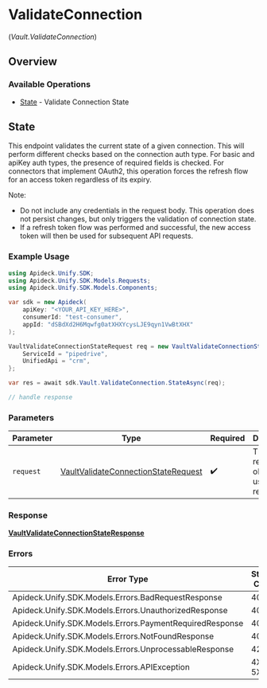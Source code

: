# ValidateConnection
(*Vault.ValidateConnection*)

## Overview

### Available Operations

* [State](#state) - Validate Connection State

## State

This endpoint validates the current state of a given connection. This will perform different checks based on the connection auth type. For basic and apiKey auth types, the presence of required fields is checked.
For connectors that implement OAuth2, this operation forces the refresh flow for an access token regardless of its expiry.

Note:
  - Do not include any credentials in the request body. This operation does not persist changes, but only triggers the validation of connection state.
  - If a refresh token flow was performed and successful, the new access token will then be used for subsequent API requests.


### Example Usage

```csharp
using Apideck.Unify.SDK;
using Apideck.Unify.SDK.Models.Requests;
using Apideck.Unify.SDK.Models.Components;

var sdk = new Apideck(
    apiKey: "<YOUR_API_KEY_HERE>",
    consumerId: "test-consumer",
    appId: "dSBdXd2H6Mqwfg0atXHXYcysLJE9qyn1VwBtXHX"
);

VaultValidateConnectionStateRequest req = new VaultValidateConnectionStateRequest() {
    ServiceId = "pipedrive",
    UnifiedApi = "crm",
};

var res = await sdk.Vault.ValidateConnection.StateAsync(req);

// handle response
```

### Parameters

| Parameter                                                                                           | Type                                                                                                | Required                                                                                            | Description                                                                                         |
| --------------------------------------------------------------------------------------------------- | --------------------------------------------------------------------------------------------------- | --------------------------------------------------------------------------------------------------- | --------------------------------------------------------------------------------------------------- |
| `request`                                                                                           | [VaultValidateConnectionStateRequest](../../Models/Requests/VaultValidateConnectionStateRequest.md) | :heavy_check_mark:                                                                                  | The request object to use for the request.                                                          |

### Response

**[VaultValidateConnectionStateResponse](../../Models/Requests/VaultValidateConnectionStateResponse.md)**

### Errors

| Error Type                                              | Status Code                                             | Content Type                                            |
| ------------------------------------------------------- | ------------------------------------------------------- | ------------------------------------------------------- |
| Apideck.Unify.SDK.Models.Errors.BadRequestResponse      | 400                                                     | application/json                                        |
| Apideck.Unify.SDK.Models.Errors.UnauthorizedResponse    | 401                                                     | application/json                                        |
| Apideck.Unify.SDK.Models.Errors.PaymentRequiredResponse | 402                                                     | application/json                                        |
| Apideck.Unify.SDK.Models.Errors.NotFoundResponse        | 404                                                     | application/json                                        |
| Apideck.Unify.SDK.Models.Errors.UnprocessableResponse   | 422                                                     | application/json                                        |
| Apideck.Unify.SDK.Models.Errors.APIException            | 4XX, 5XX                                                | \*/\*                                                   |